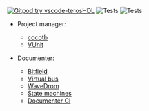 [![Gitpod try vscode-terosHDL](https://img.shields.io/badge/Gitpod-try--vscode--terosHDL-blue?logo=gitpod)](https://gitpod.io/#https://github.com/TerosTechnology/teroshdl-examples)
![Tests](https://github.com/TerosTechnology/teroshdl-examples/workflows/Test_examples/badge.svg?event=push)
![Tests](https://github.com/smgl9/TerosTechnology/teroshdl-examples/documenter_ci/badge.svg?event=push)


- Project manager:
    * [cocotb](/project_manager/cocotb)
    * [VUnit](/project_manager/vunit)

- Documenter:
    * [Bitfield](/documenter/bitfield)
    * [Virtual bus](/documenter/virtualbus)
    * [WaveDrom](/documenter/wavedrom)
    * [State machines](/documenter/statemachines)
    * [Documenter CI](/documenter/documenter_ci)

